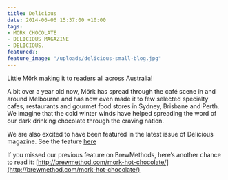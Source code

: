 ```yaml
---
title: Delicious
date: 2014-06-06 15:37:00 +10:00
tags:
- MORK CHOCOLATE
- DELICIOUS MAGAZINE
- DELICIOUS.
featured?:
feature_image: "/uploads/delicious-small-blog.jpg"
---
```


Little Mörk making it to readers all across Australia!  

A bit over a year old now, Mörk has spread through the café scene in and around Melbourne and has now even made it to few selected specialty cafes, restaurants and gourmet food stores in Sydney, Brisbane and Perth. We imagine that the cold winter winds have helped spreading the word of our dark drinking chocolate through the craving nation.


We are also excited to have been featured in the latest issue of Delicious magazine. See the feature [here](https://www.dropbox.com/s/92urnvlstocdvvp/delicious_small.png)

If you missed our previous feature on BrewMethods, here’s another chance to read it: [http://brewmethod.com/mork-hot-chocolate/](http://brewmethod.com/mork-hot-chocolate/)

